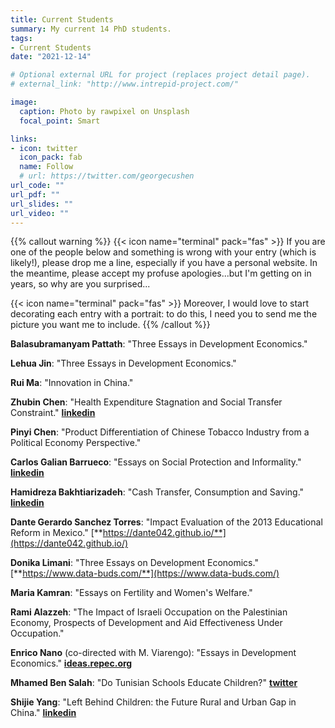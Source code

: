 ```yaml
---
title: Current Students
summary: My current 14 PhD students.
tags:
- Current Students
date: "2021-12-14"

# Optional external URL for project (replaces project detail page).
# external_link: "http://www.intrepid-project.com/"

image:
  caption: Photo by rawpixel on Unsplash
  focal_point: Smart

links:
- icon: twitter
  icon_pack: fab
  name: Follow
  # url: https://twitter.com/georgecushen
url_code: ""
url_pdf: ""
url_slides: ""
url_video: ""
---
```


{{% callout warning %}}
{{< icon name="terminal" pack="fas" >}}  If you are one of the people below and something is wrong with your entry (which is likely!), please drop me a line, especially if you have a personal website.  In the meantime, please accept my profuse apologies...but I'm getting on in years, so why are you surprised...

{{< icon name="terminal" pack="fas" >}}  Moreover, I would love to start decorating each entry with a portrait: to do this, I need you to send me the picture you want me to include.
{{% /callout %}}


__Balasubramanyam Pattath__: "Three Essays in Development Economics."

__Lehua Jin__: "Three Essays in Development Economics."
 
__Rui Ma__: "Innovation in China."

__Zhubin Chen__: "Health Expenditure Stagnation and Social Transfer Constraint."  [**linkedin**](https://www.linkedin.com/in/zhubin-chen/?originalSubdomain=ch)
 
__Pinyi Chen__: "Product Differentiation of Chinese Tobacco Industry from a Political Economy Perspective."

__Carlos Galian Barrueco__: "Essays on Social Protection and Informality."  [**linkedin**](https://www.linkedin.com/in/carlos-galian/?originalSubdomain=ch)

__Hamidreza Bakhtiarizadeh__: "Cash Transfer, Consumption and Saving."  [**linkedin**](https://www.linkedin.com/in/hamidreza-bakhtiarizadeh/?originalSubdomain=ch)

__Dante Gerardo Sanchez Torres__: "Impact Evaluation of the 2013 Educational Reform in Mexico."  [**https://dante042.github.io/**](https://dante042.github.io/)

__Donika Limani__: "Three Essays on Development Economics."  [**https://www.data-buds.com/**](https://www.data-buds.com/)

__Maria Kamran__: "Essays on Fertility and Women's Welfare."

__Rami Alazzeh__: "The Impact of Israeli Occupation on the Palestinian Economy, Prospects of Development and Aid Effectiveness Under Occupation." 

__Enrico Nano__ (co-directed with M. Viarengo): "Essays in Development Economics."  [**ideas.repec.org**](https://ideas.repec.org/f/pna650.html) 

__Mhamed Ben Salah__: "Do Tunisian Schools Educate Children?"  [**twitter**](https://twitter.com/mhamedbensalah)

__Shijie Yang__: "Left Behind Children: the Future Rural and Urban Gap in China."  [**linkedin**](https://www.linkedin.com/in/shijie-yang-525b3348/)


